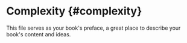 # Complexity {#complexity}

This file serves as your book&#039;s preface, a great place to describe your book&#039;s content and ideas.